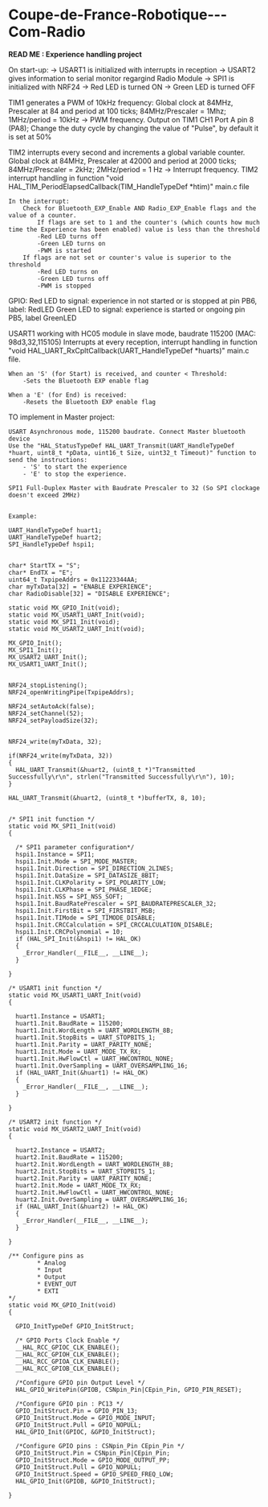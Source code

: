 # Coupe-de-France-Robotique---Com-Radio

**READ ME : Experience handling project**

On start-up:
	-> USART1 is initialized with interrupts in reception
	-> USART2 gives information to serial monitor regargind Radio Module
	-> SPI1 is initialized with NRF24
	-> Red LED is turned ON 
	-> Green LED is turned OFF

TIM1 generates a PWM of 10kHz frequency: Global clock at 84MHz, Prescaler at 84 and period at 100 ticks; 84MHz/Prescaler = 1Mhz; 1MHz/period = 10kHz -> PWM frequency.
	Output on TIM1 CH1 Port A pin 8 (PA8); Change the duty cycle by changing the value of "Pulse", by default it is set at 50%

TIM2 interrupts every second and increments a global variable counter. 
	Global clock at 84MHz, Prescaler at 42000 and period at 2000 ticks; 84MHz/Prescaler = 2kHz; 2MHz/period = 1 Hz -> Interrupt frequency.
	TIM2 interrupt handling in function "void HAL_TIM_PeriodElapsedCallback(TIM_HandleTypeDef *htim)" main.c file

	In the interrupt: 
		Check for Bluetooth_EXP_Enable AND Radio_EXP_Enable flags and the value of a counter.
			If flags are set to 1 and the counter's (which counts how much time the Experience has been enabled) value is less than the threshold
			-Red LED turns off
			-Green LED turns on
			-PWM is started
		If flags are not set or counter's value is superior to the threshold
			-Red LED turns on
			-Green LED turns off
			-PWM is stopped
GPIO:
	Red LED to signal: experience in not started or is stopped at pin PB6, label: RedLED
	Green LED to signal: experience is started or ongoing pin PB5, label GreenLED


USART1 working with HC05 module in slave mode, baudrate 115200 (MAC: 98d3,32,115105)
	Interrupts at every reception, interrupt handling in function "void HAL_UART_RxCpltCallback(UART_HandleTypeDef *huarts)" main.c file. 

	When an 'S' (for Start) is received, and counter < Threshold:
		-Sets the Bluetooth EXP enable flag

	When a 'E' (for End) is received:
		-Resets the Bluetooth EXP enable flag

TO implement in Master project: 

	USART Asynchronous mode, 115200 baudrate. Connect Master bluetooth device
	Use the "HAL_StatusTypeDef HAL_UART_Transmit(UART_HandleTypeDef *huart, uint8_t *pData, uint16_t Size, uint32_t Timeout)" function to send the instructions:
		- 'S' to start the experience
		- 'E' to stop the experience. 

	SPI1 Full-Duplex Master with Baudrate Prescaler to 32 (So SPI clockage doesn't exceed 2MHz)


	Example: 

	UART_HandleTypeDef huart1;
	UART_HandleTypeDef huart2;
	SPI_HandleTypeDef hspi1;


	char* StartTX = "S";
	char* EndTX = "E";
	uint64_t TxpipeAddrs = 0x11223344AA;
	char myTxData[32] = "ENABLE EXPERIENCE";
	char RadioDisable[32] = "DISABLE EXPERIENCE";

	static void MX_GPIO_Init(void);
	static void MX_USART1_UART_Init(void);
	static void MX_SPI1_Init(void);
	static void MX_USART2_UART_Init(void);

	MX_GPIO_Init();
 	MX_SPI1_Init();
  	MX_USART2_UART_Init();
  	MX_USART1_UART_Init();


  	NRF24_stopListening();
  	NRF24_openWritingPipe(TxpipeAddrs);

  	NRF24_setAutoAck(false);
  	NRF24_setChannel(52);
  	NRF24_setPayloadSize(32);


	NRF24_write(myTxData, 32);

  	if(NRF24_write(myTxData, 32))
  	{
	  HAL_UART_Transmit(&huart2, (uint8_t *)"Transmitted Successfully\r\n", strlen("Transmitted Successfully\r\n"), 10);
  	}

	HAL_UART_Transmit(&huart2, (uint8_t *)bufferTX, 8, 10);


	/* SPI1 init function */
	static void MX_SPI1_Init(void)
	{

	  /* SPI1 parameter configuration*/
	  hspi1.Instance = SPI1;
	  hspi1.Init.Mode = SPI_MODE_MASTER;
	  hspi1.Init.Direction = SPI_DIRECTION_2LINES;
	  hspi1.Init.DataSize = SPI_DATASIZE_8BIT;
	  hspi1.Init.CLKPolarity = SPI_POLARITY_LOW;
	  hspi1.Init.CLKPhase = SPI_PHASE_1EDGE;
	  hspi1.Init.NSS = SPI_NSS_SOFT;
	  hspi1.Init.BaudRatePrescaler = SPI_BAUDRATEPRESCALER_32;
	  hspi1.Init.FirstBit = SPI_FIRSTBIT_MSB;
	  hspi1.Init.TIMode = SPI_TIMODE_DISABLE;
	  hspi1.Init.CRCCalculation = SPI_CRCCALCULATION_DISABLE;
	  hspi1.Init.CRCPolynomial = 10;
	  if (HAL_SPI_Init(&hspi1) != HAL_OK)
	  {
	    _Error_Handler(__FILE__, __LINE__);
	  }

	}	

	/* USART1 init function */
	static void MX_USART1_UART_Init(void)
	{

	  huart1.Instance = USART1;
	  huart1.Init.BaudRate = 115200;
	  huart1.Init.WordLength = UART_WORDLENGTH_8B;
	  huart1.Init.StopBits = UART_STOPBITS_1;
	  huart1.Init.Parity = UART_PARITY_NONE;
	  huart1.Init.Mode = UART_MODE_TX_RX;
	  huart1.Init.HwFlowCtl = UART_HWCONTROL_NONE;
	  huart1.Init.OverSampling = UART_OVERSAMPLING_16;
	  if (HAL_UART_Init(&huart1) != HAL_OK)
	  {
	    _Error_Handler(__FILE__, __LINE__);
	  }

	}

	/* USART2 init function */
	static void MX_USART2_UART_Init(void)
	{

	  huart2.Instance = USART2;
	  huart2.Init.BaudRate = 115200;
	  huart2.Init.WordLength = UART_WORDLENGTH_8B;
	  huart2.Init.StopBits = UART_STOPBITS_1;
	  huart2.Init.Parity = UART_PARITY_NONE;
	  huart2.Init.Mode = UART_MODE_TX_RX;
	  huart2.Init.HwFlowCtl = UART_HWCONTROL_NONE;
	  huart2.Init.OverSampling = UART_OVERSAMPLING_16;
	  if (HAL_UART_Init(&huart2) != HAL_OK)
	  {
	    _Error_Handler(__FILE__, __LINE__);
	  }

	}

	/** Configure pins as 
	        * Analog 
	        * Input 
	        * Output
	        * EVENT_OUT
	        * EXTI
	*/
	static void MX_GPIO_Init(void)
	{

	  GPIO_InitTypeDef GPIO_InitStruct;

	  /* GPIO Ports Clock Enable */
	  __HAL_RCC_GPIOC_CLK_ENABLE();
	  __HAL_RCC_GPIOH_CLK_ENABLE();
	  __HAL_RCC_GPIOA_CLK_ENABLE();
	  __HAL_RCC_GPIOB_CLK_ENABLE();

	  /*Configure GPIO pin Output Level */
	  HAL_GPIO_WritePin(GPIOB, CSNpin_Pin|CEpin_Pin, GPIO_PIN_RESET);

	  /*Configure GPIO pin : PC13 */
	  GPIO_InitStruct.Pin = GPIO_PIN_13;
	  GPIO_InitStruct.Mode = GPIO_MODE_INPUT;
	  GPIO_InitStruct.Pull = GPIO_NOPULL;
	  HAL_GPIO_Init(GPIOC, &GPIO_InitStruct);

	  /*Configure GPIO pins : CSNpin_Pin CEpin_Pin */
	  GPIO_InitStruct.Pin = CSNpin_Pin|CEpin_Pin;
	  GPIO_InitStruct.Mode = GPIO_MODE_OUTPUT_PP;
	  GPIO_InitStruct.Pull = GPIO_NOPULL;
	  GPIO_InitStruct.Speed = GPIO_SPEED_FREQ_LOW;
	  HAL_GPIO_Init(GPIOB, &GPIO_InitStruct);

	}
	

	
